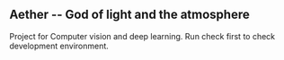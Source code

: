 Aether -- God of light and the atmosphere
-----------------------------------------
Project for Computer vision and deep learning.
Run check first to check development environment.
